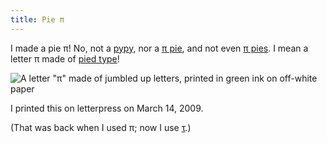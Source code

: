 ```yaml
---
title: Pie π
---
```

I made a pie π! No, not a [pypy](),
nor a [π pie](http://en.wikipedia.org/wiki/File:Pi_pie2.jpg),
and not even [π pies]().
I mean a letter π made of [pied type]()!

![A letter "π" made of jumbled up letters, printed in green ink on off-white paper]()

I printed this on letterpress on March 14, 2009.

(That was back when I used π; now I use [τ](http://tauday.com/).)
